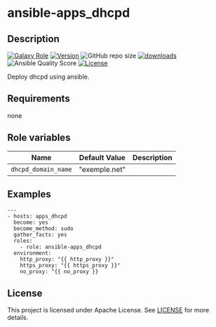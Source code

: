 # ansible-apps_dhcpd

## Description

[![Galaxy Role](https://img.shields.io/badge/galaxy-apps_dhcpd-purple?style=flat)](https://galaxy.ansible.com/lotusnoir/apps_dhcpd)
[![Version](https://img.shields.io/github/release/lotusnoir/ansible-apps_dhcpd.svg)](https://github.com/lotusnoir/ansible-apps_dhcpd/releases/latest)
![GitHub repo size](https://img.shields.io/github/repo-size/lotusnoir/ansible-apps_dhcpd?color=orange&style=flat)
[![downloads](https://img.shields.io/ansible/role/d/56087)](https://galaxy.ansible.com/lotusnoir/apps_dhcpd)
![Ansible Quality Score](https://img.shields.io/ansible/quality/56087)
[![License](https://img.shields.io/badge/license-Apache--2.0-brightgreen?style=flat)](https://opensource.org/licenses/Apache-2.0)


Deploy dhcpd using ansible.

## Requirements

none

## Role variables

| Name                      | Default Value | Description                        |
| ------------------------- | ------------- | -----------------------------------|
| `dhcpd_domain_name`       | "exemple.net" |  |

## Examples

	---
	- hosts: apps_dhcpd
	  become: yes
	  become_method: sudo
	  gather_facts: yes
	  roles:
	    - role: ansible-apps_dhcpd
	  environment: 
	    http_proxy: "{{ http_proxy }}"
	    https_proxy: "{{ https_proxy }}"
	    no_proxy: "{{ no_proxy }}


## License

This project is licensed under Apache License. See [LICENSE](/LICENSE) for more details.
